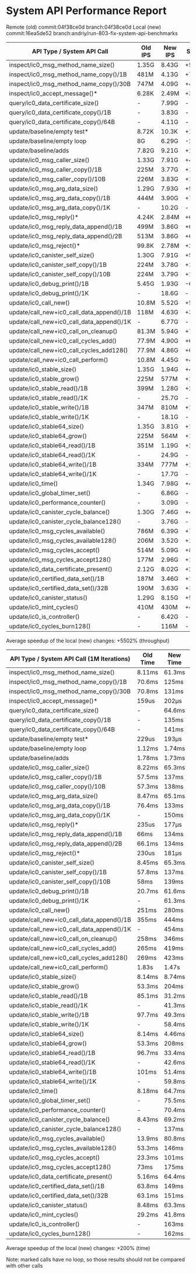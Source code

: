 System API Performance Report
=============================

Remote (old) commit:04f38ce0d branch:04f38ce0d
Local  (new) commit:16ea5de52 branch:andriy/run-803-fix-system-api-benchmarks

| API Type / System API Call                 | Old IPS  | New IPS  | Speedup | Round Time |
| ------------------------------------------ | -------- | -------- | ------- | ---------- |
| inspect/ic0_msg_method_name_size()         |    1.35G |    8.43G |   +524% |      0.83s |
| inspect/ic0_msg_method_name_copy()/1B      |     481M |    4.13G |   +758% |      1.69s |
| inspect/ic0_msg_method_name_copy()/30B     |     747M |    4.09G |   +447% |      1.71s |
| inspect/ic0_accept_message()*              |    6.28K |    2.49M | +39549% |          - |
| query/ic0_data_certificate_size()          |        - |    7.99G |       - |      0.88s |
| query/ic0_data_certificate_copy()/1B       |        - |    3.83G |       - |      1.83s |
| query/ic0_data_certificate_copy()/64B      |        - |    4.11G |       - |      1.70s |
| update/baseline/empty test*                |    8.72K |    10.3K |    +18% |          - |
| update/baseline/empty loop                 |       8G |    6.29G |    -22% |      1.11s |
| update/baseline/adds                       |    7.82G |    9.21G |    +17% |      0.76s |
| update/ic0_msg_caller_size()               |    1.33G |    7.91G |   +494% |      0.88s |
| update/ic0_msg_caller_copy()/1B            |     225M |    3.77G |  +1575% |      1.86s |
| update/ic0_msg_caller_copy()/10B           |     226M |    3.83G |  +1594% |      1.83s |
| update/ic0_msg_arg_data_size()             |    1.29G |    7.93G |   +514% |      0.88s |
| update/ic0_msg_arg_data_copy()/1B          |     444M |    3.90G |   +778% |      1.79s |
| update/ic0_msg_arg_data_copy()/1K          |        - |    10.2G |       - |      0.69s |
| update/ic0_msg_reply()*                    |    4.24K |    2.84M | +66881% |          - |
| update/ic0_msg_reply_data_append()/1B      |     499M |    3.86G |   +673% |      1.81s |
| update/ic0_msg_reply_data_append()/2B      |     513M |    3.86G |   +652% |      1.81s |
| update/ic0_msg_reject()*                   |    99.8K |    2.78M |  +2685% |          - |
| update/ic0_canister_self_size()            |    1.30G |    7.91G |   +508% |      0.88s |
| update/ic0_canister_self_copy()/1B         |     224M |    3.78G |  +1587% |      1.85s |
| update/ic0_canister_self_copy()/10B        |     224M |    3.79G |  +1591% |      1.85s |
| update/ic0_debug_print()/1B                |    5.45G |    1.93G |    -65% |      3.63s |
| update/ic0_debug_print()/1K                |        - |    18.6G |       - |      0.38s |
| update/ic0_call_new()                      |    10.8M |    5.52G | +51011% |      1.27s |
| update/call_new+ic0_call_data_append()/1B  |     118M |    4.63G |  +3823% |      1.51s |
| update/call_new+ic0_call_data_append()/1K  |        - |    6.77G |       - |      1.03s |
| update/call_new+ic0_call_on_cleanup()      |    81.3M |    5.94G |  +7206% |      1.18s |
| update/call_new+ic0_call_cycles_add()      |    77.9M |    4.90G |  +6190% |      1.43s |
| update/call_new+ic0_call_cycles_add128()   |    77.9M |    4.86G |  +6138% |      1.44s |
| update/call_new+ic0_call_perform()         |    10.8M |    4.45G | +41103% |      1.57s |
| update/ic0_stable_size()                   |    1.35G |    1.94G |    +43% |      3.61s |
| update/ic0_stable_grow()                   |     225M |     577M |   +156% |     12.13s |
| update/ic0_stable_read()/1B                |     399M |    1.28G |   +220% |      5.47s |
| update/ic0_stable_read()/1K                |        - |    25.7G |       - |      0.27s |
| update/ic0_stable_write()/1B               |     347M |     810M |   +133% |      8.64s |
| update/ic0_stable_write()/1K               |        - |    18.1G |       - |      0.39s |
| update/ic0_stable64_size()                 |    1.35G |    3.81G |   +182% |      1.84s |
| update/ic0_stable64_grow()                 |     225M |     564M |   +150% |     12.41s |
| update/ic0_stable64_read()/1B              |     351M |    1.19G |   +239% |      5.88s |
| update/ic0_stable64_read()/1K              |        - |    24.9G |       - |      0.28s |
| update/ic0_stable64_write()/1B             |     334M |     777M |   +132% |      9.01s |
| update/ic0_stable64_write()/1K             |        - |    17.7G |       - |      0.40s |
| update/ic0_time()                          |    1.34G |    7.98G |   +495% |      0.88s |
| update/ic0_global_timer_set()              |        - |    6.86G |       - |      1.02s |
| update/ic0_performance_counter()           |        - |    3.09G |       - |      2.27s |
| update/ic0_canister_cycle_balance()        |    1.30G |    7.46G |   +473% |      0.94s |
| update/ic0_canister_cycle_balance128()     |        - |    3.76G |       - |      1.86s |
| update/ic0_msg_cycles_available()          |     786M |    6.39G |   +712% |      1.10s |
| update/ic0_msg_cycles_available128()       |     206M |    3.52G |  +1608% |      1.99s |
| update/ic0_msg_cycles_accept()             |     514M |    5.09G |   +890% |      1.38s |
| update/ic0_msg_cycles_accept128()          |     177M |    2.96G |  +1572% |      2.36s |
| update/ic0_data_certificate_present()      |    2.12G |    8.02G |   +278% |      0.87s |
| update/ic0_certified_data_set()/1B         |     187M |    3.46G |  +1750% |      2.02s |
| update/ic0_certified_data_set()/32B        |     190M |    3.63G |  +1810% |      1.93s |
| update/ic0_canister_status()               |    1.29G |    8.15G |   +531% |      0.86s |
| update/ic0_mint_cycles()                   |     410M |     430M |     +4% |     16.28s |
| update/ic0_is_controller()                 |        - |    6.42G |       - |      1.09s |
| update/ic0_cycles_burn128()                |        - |     116M |       - |     60.34s |

Average speedup of the local (new) changes: +5502% (throughput)

| API Type / System API Call (1M Iterations) | Old Time | New Time | Speedup |
| ------------------------------------------ | -------- | -------- | ------- |
| inspect/ic0_msg_method_name_size()         |   8.11ms |   61.3ms |   +655% |
| inspect/ic0_msg_method_name_copy()/1B      |   70.6ms |    125ms |    +77% |
| inspect/ic0_msg_method_name_copy()/30B     |   70.8ms |    131ms |    +85% |
| inspect/ic0_accept_message()*              |    159us |    202µs |    +27% |
| query/ic0_data_certificate_size()          |        - |   64.6ms |       - |
| query/ic0_data_certificate_copy()/1B       |        - |    135ms |       - |
| query/ic0_data_certificate_copy()/64B      |        - |    141ms |       - |
| update/baseline/empty test*                |    229us |    193µs |    -16% |
| update/baseline/empty loop                 |   1.12ms |   1.74ms |    +55% |
| update/baseline/adds                       |   1.78ms |   1.73ms |     -3% |
| update/ic0_msg_caller_size()               |   8.22ms |   65.3ms |   +694% |
| update/ic0_msg_caller_copy()/1B            |   57.5ms |    137ms |   +138% |
| update/ic0_msg_caller_copy()/10B           |   57.3ms |    138ms |   +140% |
| update/ic0_msg_arg_data_size()             |   8.47ms |   65.1ms |   +668% |
| update/ic0_msg_arg_data_copy()/1B          |   76.4ms |    133ms |    +74% |
| update/ic0_msg_arg_data_copy()/1K          |        - |    150ms |       - |
| update/ic0_msg_reply()*                    |    235us |    177µs |    -25% |
| update/ic0_msg_reply_data_append()/1B      |     66ms |    134ms |   +103% |
| update/ic0_msg_reply_data_append()/2B      |   66.1ms |    134ms |   +102% |
| update/ic0_msg_reject()*                   |    230us |    181µs |    -22% |
| update/ic0_canister_self_size()            |   8.45ms |   65.3ms |   +672% |
| update/ic0_canister_self_copy()/1B         |   57.8ms |    137ms |   +137% |
| update/ic0_canister_self_copy()/10B        |     58ms |    139ms |   +139% |
| update/ic0_debug_print()/1B                |   20.7ms |   61.6ms |   +197% |
| update/ic0_debug_print()/1K                |        - |   61.3ms |       - |
| update/ic0_call_new()                      |    251ms |    280ms |    +11% |
| update/call_new+ic0_call_data_append()/1B  |    355ms |    444ms |    +25% |
| update/call_new+ic0_call_data_append()/1K  |        - |    454ms |       - |
| update/call_new+ic0_call_on_cleanup()      |    258ms |    346ms |    +34% |
| update/call_new+ic0_call_cycles_add()      |    265ms |    419ms |    +58% |
| update/call_new+ic0_call_cycles_add128()   |    269ms |    423ms |    +57% |
| update/call_new+ic0_call_perform()         |    1.83s |    1.47s |    -20% |
| update/ic0_stable_size()                   |   8.14ms |   8.74ms |     +7% |
| update/ic0_stable_grow()                   |   53.3ms |    204ms |   +282% |
| update/ic0_stable_read()/1B                |   85.1ms |   31.2ms |    -64% |
| update/ic0_stable_read()/1K                |        - |   41.3ms |       - |
| update/ic0_stable_write()/1B               |   97.7ms |   49.3ms |    -50% |
| update/ic0_stable_write()/1K               |        - |   58.4ms |       - |
| update/ic0_stable64_size()                 |   8.14ms |   4.46ms |    -46% |
| update/ic0_stable64_grow()                 |   53.3ms |    208ms |   +290% |
| update/ic0_stable64_read()/1B              |   96.7ms |   33.4ms |    -66% |
| update/ic0_stable64_read()/1K              |        - |   42.6ms |       - |
| update/ic0_stable64_write()/1B             |    101ms |   51.4ms |    -50% |
| update/ic0_stable64_write()/1K             |        - |   59.8ms |       - |
| update/ic0_time()                          |   8.18ms |   64.7ms |   +690% |
| update/ic0_global_timer_set()              |        - |   75.5ms |       - |
| update/ic0_performance_counter()           |        - |   70.4ms |       - |
| update/ic0_canister_cycle_balance()        |   8.43ms |   69.2ms |   +720% |
| update/ic0_canister_cycle_balance128()     |        - |    137ms |       - |
| update/ic0_msg_cycles_available()          |   13.9ms |   80.8ms |   +481% |
| update/ic0_msg_cycles_available128()       |   53.3ms |    146ms |   +173% |
| update/ic0_msg_cycles_accept()             |   23.3ms |    101ms |   +333% |
| update/ic0_msg_cycles_accept128()          |     73ms |    175ms |   +139% |
| update/ic0_data_certificate_present()      |   5.16ms |   64.4ms |  +1148% |
| update/ic0_certified_data_set()/1B         |   63.8ms |    149ms |   +133% |
| update/ic0_certified_data_set()/32B        |   63.1ms |    151ms |   +139% |
| update/ic0_canister_status()               |   8.48ms |   63.3ms |   +646% |
| update/ic0_mint_cycles()                   |   29.2ms |   41.8ms |    +43% |
| update/ic0_is_controller()                 |        - |    163ms |       - |
| update/ic0_cycles_burn128()                |        - |    162ms |       - |

Average speedup of the local (new) changes: +200% (time)

Note: marked calls have no loop, so those results should not be compared with other calls
